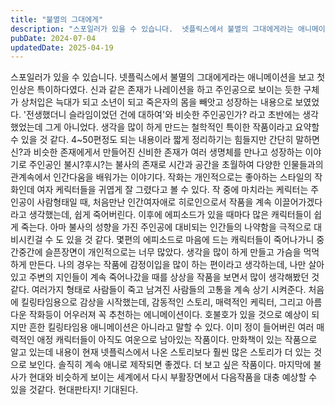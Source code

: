 ```yaml
---
title: "불멸의 그대에게"
description: "스포일러가 있을 수 있습니다.  넷플릭스에서 불멸의 그대에게라는 애니메이션을 보고 첫인상은 특이하다였다. 신과 같은 존재가 나레이션을 하고 주인공으로 보이는 듯한 구체가 상처입은 늑대가 되고 소년이 되고 죽은자의 몸을 빼앗고 성장하는 내용으로 보였었다. '전생했더니 슬라임이었던 건에 대..."
pubDate: 2024-07-04
updatedDate: 2025-04-19
---
```


스포일러가 있을 수 있습니다. 
 넷플릭스에서 불멸의 그대에게라는 애니메이션을 보고 첫인상은 특이하다였다. 신과 같은 존재가 나레이션을 하고 주인공으로 보이는 듯한 구체가 상처입은 늑대가 되고 소년이 되고 죽은자의 몸을 빼앗고 성장하는 내용으로 보였었다. '전생했더니 슬라임이었던 건에 대하여'와 비슷한 주인공인가? 라고 초반에는 생각했었는데 그게 아니었다. 생각을 많이 하게 만드는 철학적인 특이한 작품이라고 요약할 수 있을 것 같다. 
 4~50편정도 되는 내용이라 짧게 정리하기는 힘들지만 간단히 말하면 신?과 비슷한 존재에게서 만들어진 신비한 존재가 여러 생명체를 만나고 성장하는 이야기로 주인공인 불시?후시?는 불사의 존재로 시간과 공간을 초월하여 다양한 인물들과의 관계속에서 인간다움을 배워가는 이야기다.
 작화는 개인적으로는 좋아하는 스타일의 작화인데 여자 케릭터들을 귀엽게 잘 그렸다고 볼 수 있다. 
 작 중에 마치라는 케릭터는 주인공이 사람형태일 때, 처음만난 인간여자애로 히로인으로서 작품을 계속 이끌어가겠다라고 생각했는데, 쉽게 죽어버린다. 이후에 에피소드가 있을 때마다 많은 캐릭터들이 쉽게 죽는다. 아마 불사의 성향을 가진 주인공에 대비되는 인간들의 나약함을 극적으로 대비시킨걸 수 도 있을 것 같다. 몇편의 에피소드로 마음에 드는 캐릭터들이 죽어나가니 중간중간에 슬픈장면이 개인적으로는 너무 많았다. 생각을 많이 하게 만들고 가슴을 먹먹하게 만든다. 나의 경우는 작품에 감정이입을 많이 하는 편이라고 생각하는데, 나만 살아있고 주변의 지인들이 계속 죽어나갔을 때를 상상을 작품을 보면서 많이 생각해봤던 것 같다. 여러가지 형태로 사람들이 죽고 남겨진 사람들의 고통을 계속 상기 시켜준다. 
 처음에 킬링타임용으로 감상을 시작했는데, 감동적인 스토리, 매력적인 케릭터, 그리고 아름다운 작화등이 어우러져 꼭 추천하는 에니메이션이다. 호불호가 있을 것으로 예상이 되지만 흔한 킬링타임용 애니메이션은 아니라고 말할 수 있다. 이미 정이 들어버린 여러 매력적인 애정 캐릭터들이 아직도 여운으로 남아있는 작품이다.
 만화책이 있는 작품으로 알고 있는데 내용이 현재 넷플릭스에서 나온 스토리보다 훨씬 많은 스토리가 더 있는 것으로 보인다. 솔직히 계속 애니로 제작되면 좋겠다. 더 보고 싶은 작품이다. 마지막에 불사가 현대와 비슷하게 보이는 세계에서 다시 부활장면에서 다음작품을 대충 예상할 수 있을 것같다. 현대판타지! 기대된다.